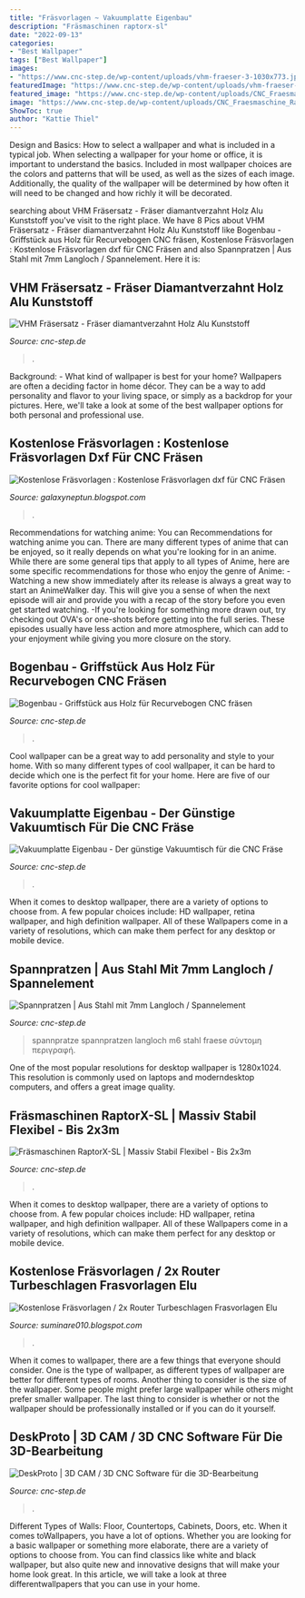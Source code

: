 ```yaml
---
title: "Fräsvorlagen ~ Vakuumplatte Eigenbau"
description: "Fräsmaschinen raptorx-sl"
date: "2022-09-13"
categories:
- "Best Wallpaper"
tags: ["Best Wallpaper"]
images:
- "https://www.cnc-step.de/wp-content/uploads/vhm-fraeser-3-1030x773.jpg"
featuredImage: "https://www.cnc-step.de/wp-content/uploads/vhm-fraeser-3-1030x773.jpg"
featured_image: "https://www.cnc-step.de/wp-content/uploads/CNC_Fraesmaschine_Raptor_X_SL2200_S15_komplett-2.jpg"
image: "https://www.cnc-step.de/wp-content/uploads/CNC_Fraesmaschine_Raptor_X_SL2200_S15_komplett-2.jpg"
ShowToc: true
author: "Kattie Thiel"
---
```



Design and Basics: How to select a wallpaper and what is included in a typical job.
When selecting a wallpaper for your home or office, it is important to understand the basics. Included in most wallpaper choices are the colors and patterns that will be used, as well as the sizes of each image. Additionally, the quality of the wallpaper will be determined by how often it will need to be changed and how richly it will be decorated.

	

		
searching about VHM Fräsersatz - Fräser diamantverzahnt Holz Alu Kunststoff you've visit to the right place. We have 8 Pics about VHM Fräsersatz - Fräser diamantverzahnt Holz Alu Kunststoff like Bogenbau - Griffstück aus Holz für Recurvebogen CNC fräsen, Kostenlose Fräsvorlagen : Kostenlose Fräsvorlagen dxf für CNC Fräsen and also Spannpratzen | Aus Stahl mit 7mm Langloch / Spannelement. Here it is:
		
    
## VHM Fräsersatz - Fräser Diamantverzahnt Holz Alu Kunststoff

<img loading=lazy src="https://www.cnc-step.de/wp-content/uploads/vhm-fraeser-3-1030x773.jpg" onerror="this.onerror=null;this.src='https://tse1.mm.bing.net/th?id=OIP.Bg-YUhLLggD7nGITLz-HlgHaFj&amp;pid=15.1';" alt="VHM Fräsersatz - Fräser diamantverzahnt Holz Alu Kunststoff">

_Source: cnc-step.de_

>. 

	

Background: - What kind of wallpaper is best for your home?
Wallpapers are often a deciding factor in home décor. They can be a way to add personality and flavor to your living space, or simply as a backdrop for your pictures. Here, we'll take a look at some of the best wallpaper options for both personal and professional use.

    
## Kostenlose Fräsvorlagen : Kostenlose Fräsvorlagen Dxf Für CNC Fräsen

<img loading=lazy src="https://www.ccgps.org/wp-content/uploads/2018/10/dxf-vorlagen-sus-styroschneider-nach-konzept-hans23-mit-emc2-seite-69-der-dxf-vorlagen.jpg" onerror="this.onerror=null;this.src='https://tse3.mm.bing.net/th?id=OIP.6nMz9_UuZiay42uZZFFzggHaEK&amp;pid=15.1';" alt="Kostenlose Fräsvorlagen : Kostenlose Fräsvorlagen dxf für CNC Fräsen">

_Source: galaxyneptun.blogspot.com_

>. 

	

Recommendations for watching anime: You can
Recommendations for watching anime you can. There are many different types of anime that can be enjoyed, so it really depends on what you're looking for in an anime. While there are some general tips that apply to all types of Anime, here are some specific recommendations for those who enjoy the genre of Anime: 
-Watching a new show immediately after its release is always a great way to start an AnimeWalker day. This will give you a sense of when the next episode will air and provide you with a recap of the story before you even get started watching. 
-If you're looking for something more drawn out, try checking out OVA's or one-shots before getting into the full series. These episodes usually have less action and more atmosphere, which can add to your enjoyment while giving you more closure on the story.

    
## Bogenbau - Griffstück Aus Holz Für Recurvebogen CNC Fräsen

<img loading=lazy src="https://www.cnc-step.de/wp-content/uploads/3d-fraesen-holz-bogen-1-705x470.jpg" onerror="this.onerror=null;this.src='https://tse3.mm.bing.net/th?id=OIP.z56AFbOSMXDWWH0qQeEXjwHaE8&amp;pid=15.1';" alt="Bogenbau - Griffstück aus Holz für Recurvebogen CNC fräsen">

_Source: cnc-step.de_

>. 

	

Cool wallpaper can be a great way to add personality and style to your home. With so many different types of cool wallpaper, it can be hard to decide which one is the perfect fit for your home. Here are five of our favorite options for cool wallpaper: 

    
## Vakuumplatte Eigenbau - Der Günstige Vakuumtisch Für Die CNC Fräse

<img loading=lazy src="https://www.cnc-step.de/wp-content/uploads/Winkel_als_Unterlage_CNC_Frase_Frasmaschine_High_Z_S-720_Heiz-1.jpg" onerror="this.onerror=null;this.src='https://tse3.mm.bing.net/th?id=OIP.zio1v2MrovgHF9wS7HsBgQHaFj&amp;pid=15.1';" alt="Vakuumplatte Eigenbau - Der günstige Vakuumtisch für die CNC Fräse">

_Source: cnc-step.de_

>. 

	

When it comes to desktop wallpaper, there are a variety of options to choose from. A few popular choices include: HD wallpaper, retina wallpaper, and high definition wallpaper. All of these Wallpapers come in a variety of resolutions, which can make them perfect for any desktop or mobile device. 

    
## Spannpratzen | Aus Stahl Mit 7mm Langloch / Spannelement

<img loading=lazy src="https://www.cnc-step.de/wp-content/uploads/spannpratze_7mm_zubehoer_fraese-1.jpg" onerror="this.onerror=null;this.src='https://tse1.mm.bing.net/th?id=OIP.lxAcNRd1ug_XACsFFTY8JwHaFj&amp;pid=15.1';" alt="Spannpratzen | Aus Stahl mit 7mm Langloch / Spannelement">

_Source: cnc-step.de_

>spannpratze spannpratzen langloch m6 stahl fraese σύντομη περιγραφή. 

	

One of the most popular resolutions for desktop wallpaper is 1280x1024. This resolution is commonly used on laptops and moderndesktop computers, and offers a great image quality.

    
## Fräsmaschinen RaptorX-SL | Massiv Stabil Flexibel - Bis 2x3m

<img loading=lazy src="https://www.cnc-step.de/wp-content/uploads/CNC_Fraesmaschine_Raptor_X_SL2200_S15_komplett-2.jpg" onerror="this.onerror=null;this.src='https://tse2.mm.bing.net/th?id=OIP.GtZQE4Asgi6KSFAJVxSOAQHaEL&amp;pid=15.1';" alt="Fräsmaschinen RaptorX-SL | Massiv Stabil Flexibel - Bis 2x3m">

_Source: cnc-step.de_

>. 

	

When it comes to desktop wallpaper, there are a variety of options to choose from. A few popular choices include: HD wallpaper, retina wallpaper, and high definition wallpaper. All of these Wallpapers come in a variety of resolutions, which can make them perfect for any desktop or mobile device. 

    
## Kostenlose Fräsvorlagen / 2x Router Turbeschlagen Frasvorlagen Elu

<img loading=lazy src="https://www.welt.de/img/wirtschaft/mobile179239202/1371355377-ci16x9-w1200/3D-printer-creating-guns.jpg" onerror="this.onerror=null;this.src='https://tse4.mm.bing.net/th?id=OIP.PTcUkDT1QrvNwG38LvYNOAHaEK&amp;pid=15.1';" alt="Kostenlose Fräsvorlagen / 2x Router Turbeschlagen Frasvorlagen Elu">

_Source: suminare010.blogspot.com_

>. 

	

When it comes to wallpaper, there are a few things that everyone should consider. One is the type of wallpaper, as different types of wallpaper are better for different types of rooms. Another thing to consider is the size of the wallpaper. Some people might prefer large wallpaper while others might prefer smaller wallpaper. The last thing to consider is whether or not the wallpaper should be professionally installed or if you can do it yourself.

    
## DeskProto | 3D CAM / 3D CNC Software Für Die 3D-Bearbeitung

<img loading=lazy src="https://www.cnc-step.de/wp-content/uploads/deskproto-dp50-radial-large.gif" onerror="this.onerror=null;this.src='https://tse3.mm.bing.net/th?id=OIP.nGWik2QSaWLkA2TP1Q9sFAHaFj&amp;pid=15.1';" alt="DeskProto | 3D CAM / 3D CNC Software für die 3D-Bearbeitung">

_Source: cnc-step.de_

>. 

	

Different Types of Walls: Floor, Countertops, Cabinets, Doors, etc.
When it comes toWallpapers, you have a lot of options. Whether you are looking for a basic wallpaper or something more elaborate, there are a variety of options to choose from. You can find classics like white and black wallpaper, but also quite new and innovative designs that will make your home look great. In this article, we will take a look at three differentwallpapers that you can use in your home.

